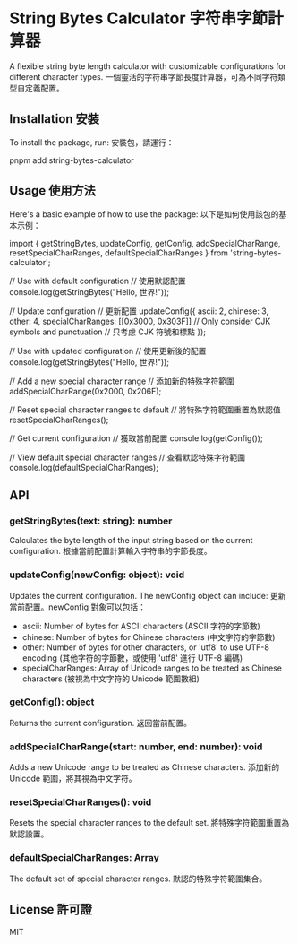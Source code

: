 # String Bytes Calculator 字符串字節計算器

A flexible string byte length calculator with customizable configurations for different character types.
一個靈活的字符串字節長度計算器，可為不同字符類型自定義配置。

## Installation 安裝

To install the package, run:
安裝包，請運行：

pnpm add string-bytes-calculator

## Usage 使用方法

Here's a basic example of how to use the package:
以下是如何使用該包的基本示例：

import { 
  getStringBytes, 
  updateConfig, 
  getConfig, 
  addSpecialCharRange, 
  resetSpecialCharRanges,
  defaultSpecialCharRanges
} from 'string-bytes-calculator';

// Use with default configuration
// 使用默認配置
console.log(getStringBytes("Hello, 世界!")); 

// Update configuration
// 更新配置
updateConfig({ 
  ascii: 2, 
  chinese: 3, 
  other: 4,
  specialCharRanges: [[0x3000, 0x303F]] // Only consider CJK symbols and punctuation
                                        // 只考慮 CJK 符號和標點
});

// Use with updated configuration
// 使用更新後的配置
console.log(getStringBytes("Hello, 世界!")); 

// Add a new special character range
// 添加新的特殊字符範圍
addSpecialCharRange(0x2000, 0x206F); 

// Reset special character ranges to default
// 將特殊字符範圍重置為默認值
resetSpecialCharRanges();

// Get current configuration
// 獲取當前配置
console.log(getConfig());

// View default special character ranges
// 查看默認特殊字符範圍
console.log(defaultSpecialCharRanges);

## API

### getStringBytes(text: string): number

Calculates the byte length of the input string based on the current configuration.
根據當前配置計算輸入字符串的字節長度。

### updateConfig(newConfig: object): void

Updates the current configuration. The newConfig object can include:
更新當前配置。newConfig 對象可以包括：
- ascii: Number of bytes for ASCII characters (ASCII 字符的字節數)
- chinese: Number of bytes for Chinese characters (中文字符的字節數)
- other: Number of bytes for other characters, or 'utf8' to use UTF-8 encoding (其他字符的字節數，或使用 'utf8' 進行 UTF-8 編碼)
- specialCharRanges: Array of Unicode ranges to be treated as Chinese characters (被視為中文字符的 Unicode 範圍數組)

### getConfig(): object

Returns the current configuration.
返回當前配置。

### addSpecialCharRange(start: number, end: number): void

Adds a new Unicode range to be treated as Chinese characters.
添加新的 Unicode 範圍，將其視為中文字符。

### resetSpecialCharRanges(): void

Resets the special character ranges to the default set.
將特殊字符範圍重置為默認設置。

### defaultSpecialCharRanges: Array

The default set of special character ranges.
默認的特殊字符範圍集合。

## License 許可證

MIT